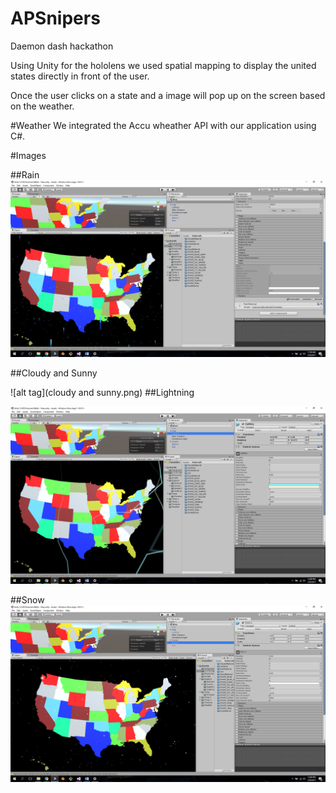 # APSnipers
Daemon dash hackathon

Using Unity for the hololens we used spatial mapping to display the united states directly in front of the user.

Once the user clicks on a state and a image will pop up on the screen based on the weather. 

#Weather
We integrated the Accu wheather API with our application using C#.

#Images

##Rain
![alt tag](rain.png)

##Cloudy and Sunny

![alt tag](cloudy and sunny.png)
##Lightning

![alt tag](lightning.png)

##Snow
![alt tag](snow.png)
